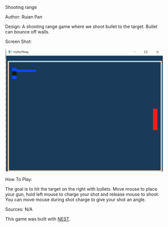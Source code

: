 Shooting range

Author: Ruian Pan

Design: A shooting range game where we shoot bullet to the target. Bullet can bounce off walls.

Screen Shot:

![Screen Shot](screenshot.png)

How To Play:

The goal is to hit the target on the right with bullets. Move mouse to place your gun, hold left mouse to charge your shot and release mouse to shoot.
You can move mouse during shot charge to give your shot an angle.

Sources: N/A

This game was built with [NEST](NEST.md).
